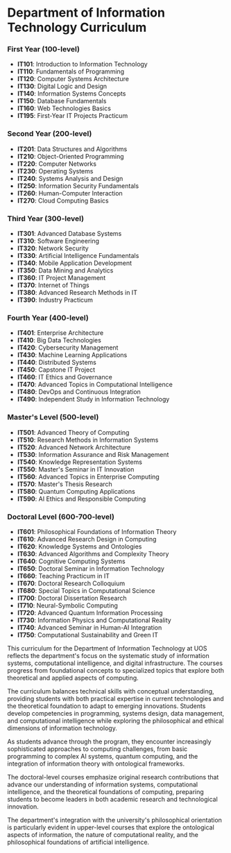 # Department of Information Technology Curriculum

### First Year (100-level)

- **IT101**: Introduction to Information Technology
- **IT110**: Fundamentals of Programming
- **IT120**: Computer Systems Architecture
- **IT130**: Digital Logic and Design
- **IT140**: Information Systems Concepts
- **IT150**: Database Fundamentals
- **IT160**: Web Technologies Basics
- **IT195**: First-Year IT Projects Practicum

### Second Year (200-level)

- **IT201**: Data Structures and Algorithms
- **IT210**: Object-Oriented Programming
- **IT220**: Computer Networks
- **IT230**: Operating Systems
- **IT240**: Systems Analysis and Design
- **IT250**: Information Security Fundamentals
- **IT260**: Human-Computer Interaction
- **IT270**: Cloud Computing Basics

### Third Year (300-level)

- **IT301**: Advanced Database Systems
- **IT310**: Software Engineering
- **IT320**: Network Security
- **IT330**: Artificial Intelligence Fundamentals
- **IT340**: Mobile Application Development
- **IT350**: Data Mining and Analytics
- **IT360**: IT Project Management
- **IT370**: Internet of Things
- **IT380**: Advanced Research Methods in IT
- **IT390**: Industry Practicum

### Fourth Year (400-level)

- **IT401**: Enterprise Architecture
- **IT410**: Big Data Technologies
- **IT420**: Cybersecurity Management
- **IT430**: Machine Learning Applications
- **IT440**: Distributed Systems
- **IT450**: Capstone IT Project
- **IT460**: IT Ethics and Governance
- **IT470**: Advanced Topics in Computational Intelligence
- **IT480**: DevOps and Continuous Integration
- **IT490**: Independent Study in Information Technology

### Master's Level (500-level)

- **IT501**: Advanced Theory of Computing
- **IT510**: Research Methods in Information Systems
- **IT520**: Advanced Network Architecture
- **IT530**: Information Assurance and Risk Management
- **IT540**: Knowledge Representation Systems
- **IT550**: Master's Seminar in IT Innovation
- **IT560**: Advanced Topics in Enterprise Computing
- **IT570**: Master's Thesis Research
- **IT580**: Quantum Computing Applications
- **IT590**: AI Ethics and Responsible Computing

### Doctoral Level (600-700-level)

- **IT601**: Philosophical Foundations of Information Theory
- **IT610**: Advanced Research Design in Computing
- **IT620**: Knowledge Systems and Ontologies
- **IT630**: Advanced Algorithms and Complexity Theory
- **IT640**: Cognitive Computing Systems
- **IT650**: Doctoral Seminar in Information Technology
- **IT660**: Teaching Practicum in IT
- **IT670**: Doctoral Research Colloquium
- **IT680**: Special Topics in Computational Science
- **IT700**: Doctoral Dissertation Research
- **IT710**: Neural-Symbolic Computing
- **IT720**: Advanced Quantum Information Processing
- **IT730**: Information Physics and Computational Reality
- **IT740**: Advanced Seminar in Human-AI Integration
- **IT750**: Computational Sustainability and Green IT

This curriculum for the Department of Information Technology at UOS reflects the department's focus on the systematic study of information systems, computational intelligence, and digital infrastructure. The courses progress from foundational concepts to specialized topics that explore both theoretical and applied aspects of computing.

The curriculum balances technical skills with conceptual understanding, providing students with both practical expertise in current technologies and the theoretical foundation to adapt to emerging innovations. Students develop competencies in programming, systems design, data management, and computational intelligence while exploring the philosophical and ethical dimensions of information technology.

As students advance through the program, they encounter increasingly sophisticated approaches to computing challenges, from basic programming to complex AI systems, quantum computing, and the integration of information theory with ontological frameworks.

The doctoral-level courses emphasize original research contributions that advance our understanding of information systems, computational intelligence, and the theoretical foundations of computing, preparing students to become leaders in both academic research and technological innovation.

The department's integration with the university's philosophical orientation is particularly evident in upper-level courses that explore the ontological aspects of information, the nature of computational reality, and the philosophical foundations of artificial intelligence.